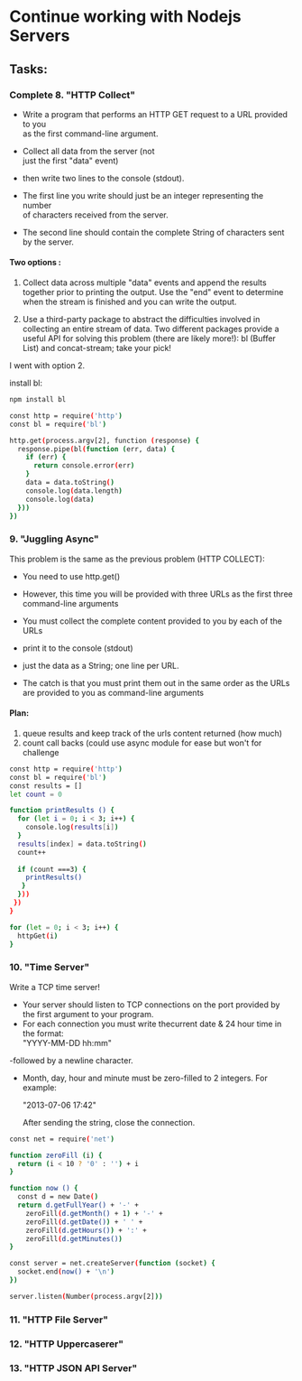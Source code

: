 # Continue working with Nodejs Servers

## Tasks: 
### Complete 8. "HTTP Collect"

- Write a program that performs an HTTP GET request to a URL provided to you  
  as the first command-line argument.
- Collect all data from the server (not  
  just the first "data" event) 
- then write two lines to the console (stdout).  
   
- The first line you write should just be an integer representing the number  
  of characters received from the server. 
- The second line should contain the complete String of characters sent by the server.  

#### Two options : 
  1. Collect data across multiple "data" events and append the results  
  together prior to printing the output. Use the "end" event to determine  
  when the stream is finished and you can write the output.  
   
  2. Use a third-party package to abstract the difficulties involved in  
  collecting an entire stream of data. Two different packages provide a  
  useful API for solving this problem (there are likely more!): bl (Buffer  
  List) and concat-stream; take your pick!  

I went with option 2.

install bl:
```sh
npm install bl
```

```sh 
const http = require('http')
const bl = require('bl')

http.get(process.argv[2], function (response) {
  response.pipe(bl(function (err, data) {
    if (err) {
      return console.error(err)
    }
    data = data.toString()
    console.log(data.length)
    console.log(data)
  }))
})

```

### 9. "Juggling Async"

This problem is the same as the previous problem (HTTP COLLECT): 
 - You need to use http.get()
 - However, this time you will be provided with three URLs as the first three command-line arguments 
   
- You must collect the complete content provided to you by each of the URLs  
- print it to the console (stdout)
- just the data as a String; one line per URL.
- The catch is that you must print them out in the same order as the URLs are provided to you as command-line arguments

#### Plan: 
1. queue results and keep track of the urls content returned (how much)
2. count call backs (could use async module for ease but won't for challenge

```sh
const http = require('http')
const bl = require('bl')
const results = []
let count = 0

function printResults () {
  for (let i = 0; i < 3; i++) {
    console.log(results[i])
  }
  results[index] = data.toString()
  count++
  
  if (count ===3) {
    printResults()
   }
  }))
 })
}

for (let = 0; i < 3; i++) {
  httpGet(i)
}
```


### 10. "Time Server"

Write a TCP time server!  
   
- Your server should listen to TCP connections on the port provided by the first argument to your program. 
- For each connection you must write thecurrent date & 24 hour time in the format:  
     "YYYY-MM-DD hh:mm"  
   
-followed by a newline character. 
- Month, day, hour and minute must be zero-filled to 2 integers. For example:  
   
     "2013-07-06 17:42"  
   
  After sending the string, close the connection. 


```sh 
const net = require('net')

function zeroFill (i) {
  return (i < 10 ? '0' : '') + i
}

function now () {
  const d = new Date()
  return d.getFullYear() + '-' +
    zeroFill(d.getMonth() + 1) + '-' +
    zeroFill(d.getDate()) + ' ' +
    zeroFill(d.getHours()) + ':' +
    zeroFill(d.getMinutes())
}

const server = net.createServer(function (socket) {
  socket.end(now() + '\n')
})

server.listen(Number(process.argv[2]))

```

### 11. "HTTP File Server"

### 12. "HTTP Uppercaserer"

### 13. "HTTP JSON API Server"
  
  
